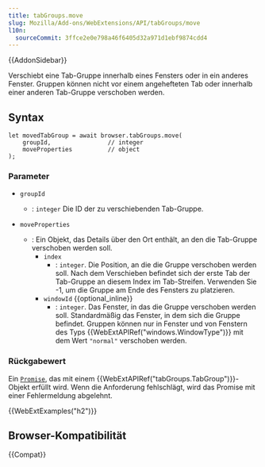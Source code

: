 ```yaml
---
title: tabGroups.move
slug: Mozilla/Add-ons/WebExtensions/API/tabGroups/move
l10n:
  sourceCommit: 3ffce2e0e798a46f6405d32a971d1ebf9874cdd4
---
```


{{AddonSidebar}}

Verschiebt eine Tab-Gruppe innerhalb eines Fensters oder in ein anderes Fenster. Gruppen können nicht vor einem angehefteten Tab oder innerhalb einer anderen Tab-Gruppe verschoben werden.

## Syntax

```js-nolint
let movedTabGroup = await browser.tabGroups.move(
    groupId,                // integer
    moveProperties          // object
);
```

### Parameter

- `groupId`

  - : `integer` Die ID der zu verschiebenden Tab-Gruppe.

- `moveProperties`
  - : Ein Objekt, das Details über den Ort enthält, an den die Tab-Gruppe verschoben werden soll.
    - `index`
      - : `integer`. Die Position, an die die Gruppe verschoben werden soll. Nach dem Verschieben befindet sich der erste Tab der Tab-Gruppe an diesem Index im Tab-Streifen. Verwenden Sie -1, um die Gruppe am Ende des Fensters zu platzieren.
    - `windowId` {{optional_inline}}
      - : `integer`. Das Fenster, in das die Gruppe verschoben werden soll. Standardmäßig das Fenster, in dem sich die Gruppe befindet. Gruppen können nur in Fenster und von Fenstern des Typs {{WebExtAPIRef("windows.WindowType")}} mit dem Wert `"normal"` verschoben werden.

### Rückgabewert

Ein [`Promise`](/de/docs/Web/JavaScript/Reference/Global_Objects/Promise), das mit einem {{WebExtAPIRef("tabGroups.TabGroup")}}-Objekt erfüllt wird. Wenn die Anforderung fehlschlägt, wird das Promise mit einer Fehlermeldung abgelehnt.

{{WebExtExamples("h2")}}

## Browser-Kompatibilität

{{Compat}}
